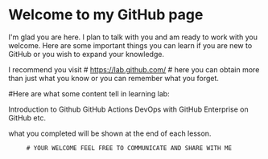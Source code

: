 # Welcome to my GitHub page

I'm glad you are here. I plan to talk with you and am ready to work with you welcome.
Here are some important things you can learn if you are new to GitHub or you wish to expand your knowledge.

I recommend you visit # https://lab.github.com/ # here you can obtain more than just what you know or you can remember what you forget.

#Here are what some content tell in learning lab:

Introduction to Github 
GitHub Actions
DevOps with GitHub
Enterprise on GitHub
etc.

what you completed will be shown at the end of each lesson.

         # YOUR WELCOME FEEL FREE TO COMMUNICATE AND SHARE WITH ME
